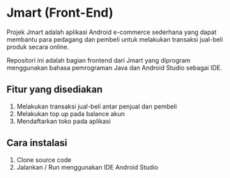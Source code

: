 # Jmart (Front-End)

Projek Jmart adalah aplikasi Android e-commerce sederhana yang dapat
membantu para pedagang dan pembeli untuk melakukan transaksi jual-beli
produk secara online.

Repositori ini adalah bagian frontend dari Jmart yang diprogram menggunakan
bahasa pemrograman Java dan Android Studio sebagai IDE.

## Fitur yang disediakan
1. Melakukan transaksi jual-beli antar penjual dan pembeli
2. Melakukan top up pada balance akun
3. Mendaftarkan toko pada aplikasi

## Cara instalasi
1. Clone source code
2. Jalankan / Run menggunakan IDE Android Studio

